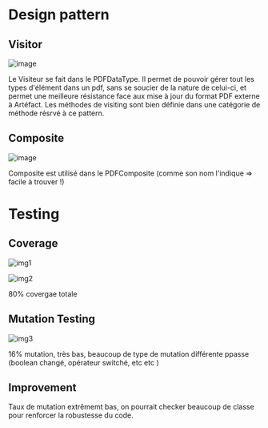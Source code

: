 # Design pattern

## Visitor

![image](https://github.com/Gabriella3620/Contrast/assets/129399867/0e8e25f4-c37e-4daa-a8c4-6121d492ccb8)

Le Visiteur se fait dans le PDFDataType. Il permet de pouvoir gérer tout les types d'élément dans un pdf, sans se soucier de la nature de celui-ci, et permet une meilleure résistance face aux mise à jour du format PDF externe à Artéfact.
Les méthodes de visiting sont bien définie dans une catégorie de méthode résrvé à ce pattern.
## Composite

![image](https://github.com/Gabriella3620/Contrast/assets/129399867/4249f6cc-f69a-4d9d-8141-bc7bf76dfa8a)

Composite est utilisé dans le PDFComposite (comme son nom l'indique => facile à trouver !)




# Testing



## Coverage

![img1](https://github.com/Gabriella3620/Contrast/assets/129399867/339378be-a182-433e-8abb-401a29386835)

![img2](https://github.com/Gabriella3620/Contrast/assets/129399867/18ea335d-615f-45d4-80a0-41ad7fd2a988)


80% covergae totale

## Mutation Testing

![img3](https://github.com/Gabriella3620/Contrast/assets/129399867/ed01103a-8680-4f92-891a-5342cfbb06b2)

16% mutation, très bas, beaucoup de type de mutation différente ppasse (boolean changé, opérateur switché, etc etc )

## Improvement

Taux de mutation extrêmemt bas, on pourrait checker beaucoup de classe pour renforcer la robustesse du code.
